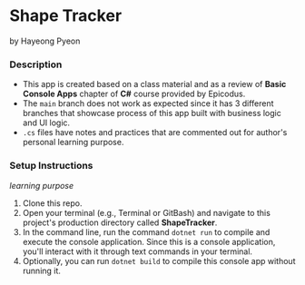 # Shape Tracker
by Hayeong Pyeon

### Description
- This app is created based on a class material and as a review of **Basic Console Apps** chapter of **C#** course provided by Epicodus. 
- The `main` branch does not work as expected since it has 3 different branches that showcase process of this app built with business logic and UI logic. 
- `.cs` files have notes and practices that are commented out for author's personal learning purpose. 

### Setup Instructions
*learning purpose*
1. Clone this repo.
2. Open your terminal (e.g., Terminal or GitBash) and navigate to this project's production directory called **ShapeTracker**.
3. In the command line, run the command `dotnet run` to compile and execute the console application. Since this is a console application, you'll interact with it through text commands in your terminal.
4. Optionally, you can run `dotnet build` to compile this console app without running it.